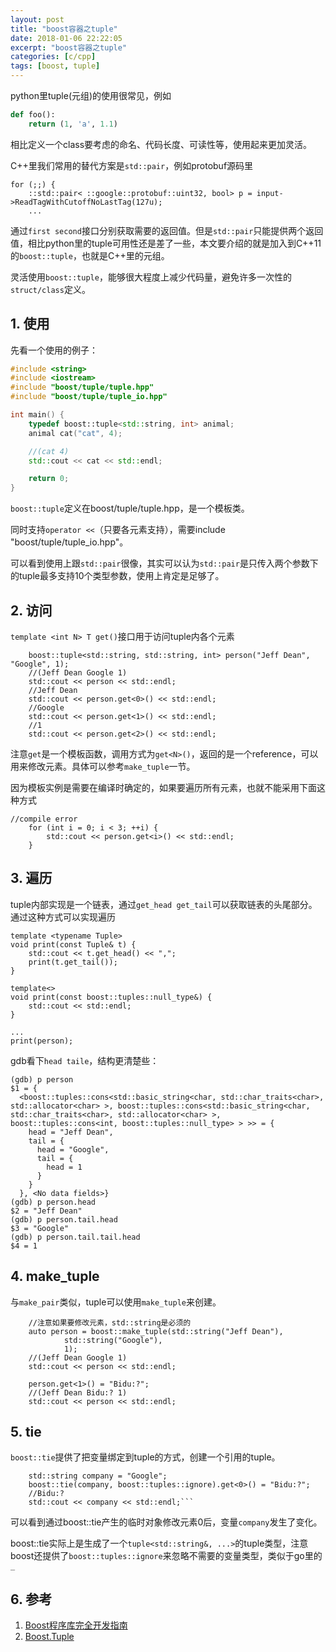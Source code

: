```yaml
---
layout: post
title: "boost容器之tuple"
date: 2018-01-06 22:22:05
excerpt: "boost容器之tuple"
categories: [c/cpp]
tags: [boost, tuple]
---
```


python里tuple(元组)的使用很常见，例如

```python
def foo():
    return (1, 'a', 1.1)
```

相比定义一个class要考虑的命名、代码长度、可读性等，使用起来更加灵活。

C++里我们常用的替代方案是`std::pair`，例如protobuf源码里

```
for (;;) {
    ::std::pair< ::google::protobuf::uint32, bool> p = input->ReadTagWithCutoffNoLastTag(127u);
    ...
```

通过`first second`接口分别获取需要的返回值。但是`std::pair`只能提供两个返回值，相比python里的tuple可用性还是差了一些，本文要介绍的就是加入到C++11的`boost::tuple`，也就是C++里的元组。

灵活使用`boost::tuple`，能够很大程度上减少代码量，避免许多一次性的`struct/class`定义。

<!--more-->

## 1. 使用

先看一个使用的例子：

```cpp
#include <string>
#include <iostream>
#include "boost/tuple/tuple.hpp"
#include "boost/tuple/tuple_io.hpp"

int main() {
    typedef boost::tuple<std::string, int> animal;
    animal cat("cat", 4);

    //(cat 4)
    std::cout << cat << std::endl;

    return 0;
}
```

`boost::tuple`定义在boost/tuple/tuple.hpp，是一个模板类。

同时支持`operator <<`（只要各元素支持），需要include "boost/tuple/tuple_io.hpp"。

可以看到使用上跟`std::pair`很像，其实可以认为`std::pair`是只传入两个参数下的tuple最多支持10个类型参数，使用上肯定是足够了。

## 2. 访问

`template <int N> T get()`接口用于访问tuple内各个元素

```
    boost::tuple<std::string, std::string, int> person("Jeff Dean", "Google", 1);
    //(Jeff Dean Google 1)
    std::cout << person << std::endl;
    //Jeff Dean
    std::cout << person.get<0>() << std::endl;
    //Google
    std::cout << person.get<1>() << std::endl;
    //1
    std::cout << person.get<2>() << std::endl;
```

注意`get`是一个模板函数，调用方式为`get<N>()`，返回的是一个reference，可以用来修改元素。具体可以参考`make_tuple`一节。

因为模板实例是需要在编译时确定的，如果要遍历所有元素，也就不能采用下面这种方式

```
//compile error
    for (int i = 0; i < 3; ++i) {
        std::cout << person.get<i>() << std::endl;
    }
```

## 3. 遍历

tuple内部实现是一个链表，通过`get_head get_tail`可以获取链表的头尾部分。通过这种方式可以实现遍历

```
template <typename Tuple>
void print(const Tuple& t) {
    std::cout << t.get_head() << ",";
    print(t.get_tail());
}

template<>
void print(const boost::tuples::null_type&) {
    std::cout << std::endl;
}

...
print(person);
```

gdb看下`head taile`，结构更清楚些：

```
(gdb) p person
$1 = {
  <boost::tuples::cons<std::basic_string<char, std::char_traits<char>, std::allocator<char> >, boost::tuples::cons<std::basic_string<char, std::char_traits<char>, std::allocator<char> >, boost::tuples::cons<int, boost::tuples::null_type> > >> = {
    head = "Jeff Dean",
    tail = {
      head = "Google",
      tail = {
        head = 1
      }
    }
  }, <No data fields>}
(gdb) p person.head
$2 = "Jeff Dean"
(gdb) p person.tail.head
$3 = "Google"
(gdb) p person.tail.tail.head
$4 = 1
```

## 4. make_tuple

与`make_pair`类似，tuple可以使用`make_tuple`来创建。

```
    //注意如果要修改元素，std::string是必须的
    auto person = boost::make_tuple(std::string("Jeff Dean"),
            std::string("Google"),
            1);
    //(Jeff Dean Google 1)
    std::cout << person << std::endl;

    person.get<1>() = "Bidu:?";
    //(Jeff Dean Bidu:? 1)
    std::cout << person << std::endl;
```

## 5. tie

`boost::tie`提供了把变量绑定到tuple的方式，创建一个引用的tuple。

```
    std::string company = "Google";
    boost::tie(company, boost::tuples::ignore).get<0>() = "Bidu:?";
    //Bidu:?
    std::cout << company << std::endl;```
```

可以看到通过boost::tie产生的临时对象修改元素0后，变量`company`发生了变化。

boost::tie实际上是生成了一个`tuple<std::string&, ...>`的tuple类型，注意boost还提供了`boost::tuples::ignore`来忽略不需要的变量类型，类似于go里的`_`


## 6. 参考

1. [Boost程序库完全开发指南](https://book.douban.com/subject/26320630/)  
2. [Boost.Tuple](https://theboostcpplibraries.com/boost.tuple)  
